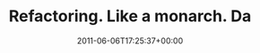 ---
retweeted: false
source: <a href="http://itunes.apple.com/us/app/twitter/id409789998?mt=12" rel="nofollow">Twitter
  for Mac</a>
entities:
  hashtags: []
  symbols: []
  user_mentions: []
  urls:
  - url: http://t.co/Jtl82ol
    expanded_url: http://twitpic.com/57wg9z
    display_url: twitpic.com/57wg9z
    indices:
    - '56'
    - '75'
display_text_range:
- '0'
- '75'
favorite_count: '0'
id_str: '77788246423252993'
truncated: false
retweet_count: '0'
id: '77788246423252993'
possibly_sensitive: false
created_at: Mon Jun 06 17:25:37 +0000 2011
favorited: false
full_text: |-
  Refactoring. Like a monarch.
  Das Wortspiel musste sein.
lang: de
quote_url: http://twitpic.com/57wg9z
tags:
- pesos:twitter
date: '2011-06-06T17:25:37+00:00'
src: https://twitter.com/bascht/status/77788246423252993
original_url: https://twitter.com/bascht/status/77788246423252993
type: twitter_tweet
text: |-
  Refactoring. Like a monarch.
  Das Wortspiel musste sein.
title: |-
  Refactoring. Like a monarch.
  Da

---